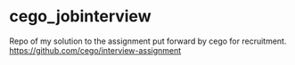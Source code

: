# cego_jobinterview
Repo of my solution to the assignment put forward by cego for recruitment.
https://github.com/cego/interview-assignment

